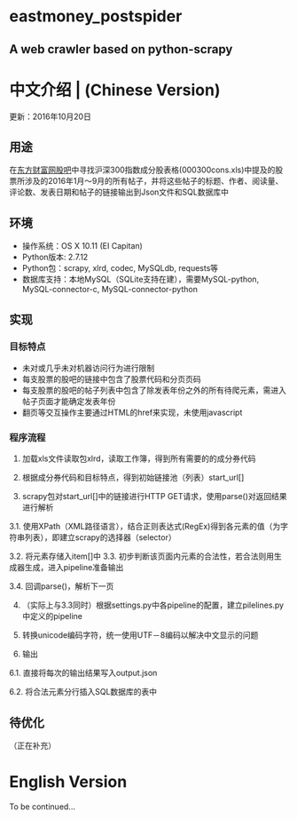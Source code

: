 eastmoney_postspider
===
A web crawler based on python-scrapy
---


# 中文介绍 | (Chinese Version)
更新：2016年10月20日

## 用途

在[东方财富网股吧](http://guba.eastmoney.com/remenba.aspx?type=1)中寻找沪深300指数成分股表格(000300cons.xls)中提及的股票所涉及的2016年1月～9月的所有帖子，并将这些帖子的标题、作者、阅读量、评论数、发表日期和帖子的链接输出到Json文件和SQL数据库中

## 环境

* 操作系统：OS X 10.11 (EI Capitan)
* Python版本: 2.7.12
* Python包：scrapy, xlrd, codec, MySQLdb, requests等
* 数据库支持：本地MySQL（SQLite支持在建），需要MySQL-python, MySQL-connector-c, MySQL-connector-python

## 实现

### 目标特点

* 未对或几乎未对机器访问行为进行限制
* 每支股票的股吧的链接中包含了股票代码和分页页码
* 每支股票的股吧的帖子列表中包含了除发表年份之外的所有待爬元素，需进入帖子页面才能确定发表年份
* 翻页等交互操作主要通过HTML的href来实现，未使用javascript

### 程序流程

1. 加载xls文件读取包xlrd，读取工作簿，得到所有需要的的成分券代码

2. 根据成分券代码和目标特点，得到初始链接池（列表）start_url[]

3. scrapy包对start_url[]中的链接进行HTTP GET请求，使用parse()对返回结果进行解析

  3.1. 使用XPath（XML路径语言），结合正则表达式(RegEx)得到各元素的值（为字符串列表），即建立scrapy的选择器（selector）
  
  3.2. 将元素存储入item[]中
  3.3. 初步判断该页面内元素的合法性，若合法则用生成器生成，进入pipeline准备输出
  
  3.4. 回调parse()，解析下一页
  
4. （实际上与3.3同时）根据settings.py中各pipeline的配置，建立pilelines.py中定义的pipeline

5. 转换unicode编码字符，统一使用UTF－8编码以解决中文显示的问题

6. 输出

  6.1. 直接将每次的输出结果写入output.json
  
  6.2. 将合法元素分行插入SQL数据库的表中
  

## 待优化
（正在补充）

# English Version
To be continued...
